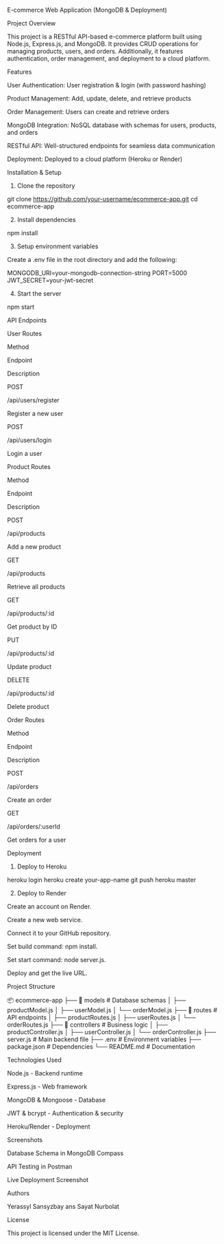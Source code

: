 E-commerce Web Application (MongoDB & Deployment)

Project Overview

This project is a RESTful API-based e-commerce platform built using Node.js, Express.js, and MongoDB. It provides CRUD operations for managing products, users, and orders. Additionally, it features authentication, order management, and deployment to a cloud platform.

Features

User Authentication: User registration & login (with password hashing)

Product Management: Add, update, delete, and retrieve products

Order Management: Users can create and retrieve orders

MongoDB Integration: NoSQL database with schemas for users, products, and orders

RESTful API: Well-structured endpoints for seamless data communication

Deployment: Deployed to a cloud platform (Heroku or Render)

Installation & Setup

1. Clone the repository

git clone https://github.com/your-username/ecommerce-app.git
cd ecommerce-app

2. Install dependencies

npm install

3. Setup environment variables

Create a .env file in the root directory and add the following:

MONGODB_URI=your-mongodb-connection-string
PORT=5000
JWT_SECRET=your-jwt-secret

4. Start the server

npm start

API Endpoints

User Routes

Method

Endpoint

Description

POST

/api/users/register

Register a new user

POST

/api/users/login

Login a user

Product Routes

Method

Endpoint

Description

POST

/api/products

Add a new product

GET

/api/products

Retrieve all products

GET

/api/products/:id

Get product by ID

PUT

/api/products/:id

Update product

DELETE

/api/products/:id

Delete product

Order Routes

Method

Endpoint

Description

POST

/api/orders

Create an order

GET

/api/orders/:userId

Get orders for a user

Deployment

1. Deploy to Heroku

heroku login
heroku create your-app-name
git push heroku master

2. Deploy to Render

Create an account on Render.

Create a new web service.

Connect it to your GitHub repository.

Set build command: npm install.

Set start command: node server.js.

Deploy and get the live URL.

Project Structure

📦 ecommerce-app
├── 📂 models          # Database schemas
│   ├── productModel.js
│   ├── userModel.js
│   └── orderModel.js
├── 📂 routes          # API endpoints
│   ├── productRoutes.js
│   ├── userRoutes.js
│   └── orderRoutes.js
├── 📂 controllers     # Business logic
│   ├── productController.js
│   ├── userController.js
│   └── orderController.js
├── server.js         # Main backend file
├── .env              # Environment variables
├── package.json      # Dependencies
└── README.md         # Documentation

Technologies Used

Node.js - Backend runtime

Express.js - Web framework

MongoDB & Mongoose - Database

JWT & bcrypt - Authentication & security

Heroku/Render - Deployment

Screenshots

Database Schema in MongoDB Compass

API Testing in Postman

Live Deployment Screenshot

Authors

Yerassyl Sansyzbay ans Sayat Nurbolat

License

This project is licensed under the MIT License.
